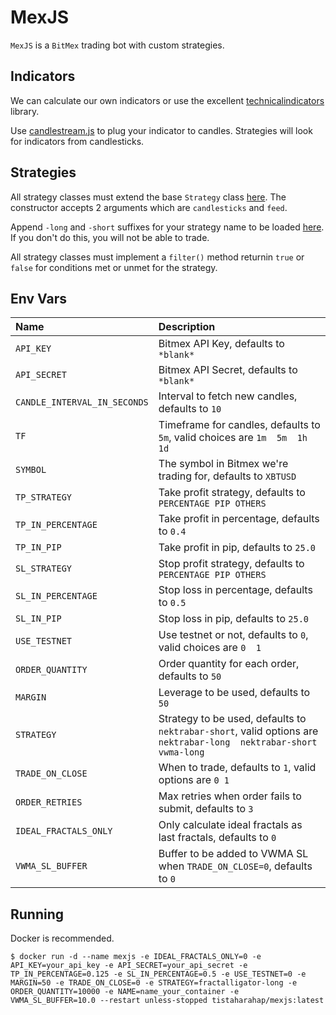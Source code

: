 # MexJS

`MexJS` is a `BitMex` trading bot with custom strategies.

## Indicators

We can calculate our own indicators or use the excellent [technicalindicators](https://github.com/anandanand84/technicalindicators) library.

Use [candlestream.js](src/candlestream.js) to plug your indicator to candles. Strategies will look for indicators from candlesticks.

## Strategies

All strategy classes must extend the base `Strategy` class [here](src/strategies/base.js). The constructor accepts 2 arguments which are `candlesticks` and `feed`.

Append `-long` and `-short` suffixes for your strategy name to be loaded [here](src/strategies/index.js). If you don't do this, you will not be able to trade.

All strategy classes must implement a `filter()` method returnin `true` or `false` for conditions met or unmet for the strategy.

## Env Vars

| Name | Description |
| :--- | :--- |
| `API_KEY` | Bitmex API Key, defaults to `*blank*` |
| `API_SECRET` | Bitmex API Secret, defaults to `*blank*` |
| `CANDLE_INTERVAL_IN_SECONDS` | Interval to fetch new candles, defaults to `10` |
| `TF` | Timeframe for candles, defaults to `5m`, valid choices are `1m  5m  1h  1d` |
| `SYMBOL` | The symbol in Bitmex we're trading for, defaults to `XBTUSD` |
| `TP_STRATEGY` | Take profit strategy, defaults to `PERCENTAGE PIP OTHERS` |
| `TP_IN_PERCENTAGE` | Take profit in percentage, defaults to `0.4` |
| `TP_IN_PIP` | Take profit in pip, defaults to `25.0` |
| `SL_STRATEGY` | Stop profit strategy, defaults to `PERCENTAGE PIP OTHERS` |
| `SL_IN_PERCENTAGE` | Stop loss in percentage, defaults to `0.5` |
| `SL_IN_PIP` | Stop loss in pip, defaults to `25.0` |
| `USE_TESTNET` | Use testnet or not, defaults to `0`, valid choices are `0  1` |
| `ORDER_QUANTITY` | Order quantity for each order, defaults to `50` |
| `MARGIN` | Leverage to be used, defaults to `50` |
| `STRATEGY` | Strategy to be used, defaults to `nektrabar-short`, valid options are `nektrabar-long  nektrabar-short  vwma-long` |
| `TRADE_ON_CLOSE` | When to trade, defaults to `1`, valid options are `0 1` |
| `ORDER_RETRIES` | Max retries when order fails to submit, defaults to `3` |
| `IDEAL_FRACTALS_ONLY` | Only calculate ideal fractals as last fractals, defaults to `0` |
| `VWMA_SL_BUFFER` | Buffer to be added to VWMA SL when `TRADE_ON_CLOSE=0`, defaults to `0` |

## Running

Docker is recommended.

```shell
$ docker run -d --name mexjs -e IDEAL_FRACTALS_ONLY=0 -e API_KEY=your_api_key -e API_SECRET=your_api_secret -e TP_IN_PERCENTAGE=0.125 -e SL_IN_PERCENTAGE=0.5 -e USE_TESTNET=0 -e MARGIN=50 -e TRADE_ON_CLOSE=0 -e STRATEGY=fractalligator-long -e ORDER_QUANTITY=10000 -e NAME=name_your_container -e VWMA_SL_BUFFER=10.0 --restart unless-stopped tistaharahap/mexjs:latest
```
